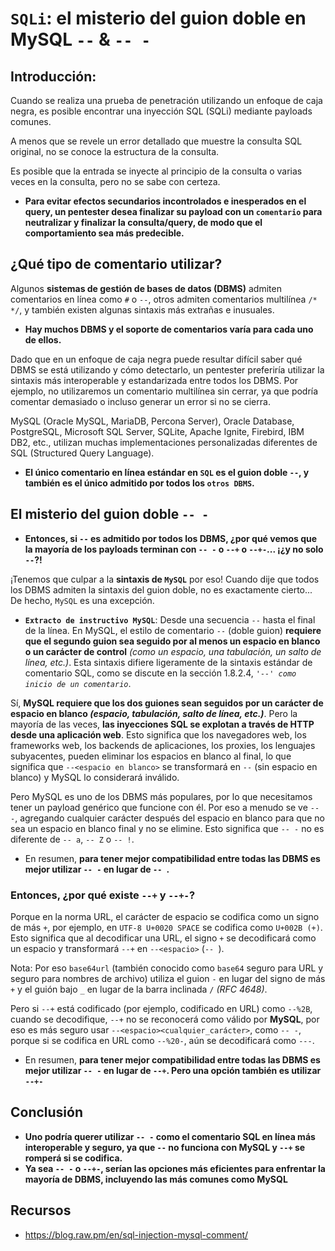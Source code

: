 # `SQLi`: el misterio del guion doble en MySQL `--` & `-- -`

## Introducción:

Cuando se realiza una prueba de penetración utilizando un enfoque de caja negra, es posible encontrar una inyección SQL (SQLi) mediante payloads comunes. 

A menos que se revele un error detallado que muestre la consulta SQL original, no se conoce la estructura de la consulta. 

Es posible que la entrada se inyecte al principio de la consulta o varias veces en la consulta, pero no se sabe con certeza. 

- **Para evitar efectos secundarios incontrolados e inesperados en el query, un pentester desea finalizar su payload con un `comentario` para neutralizar y finalizar la consulta/query, de modo que el comportamiento sea más predecible.**

## ¿Qué tipo de comentario utilizar?

Algunos **sistemas de gestión de bases de datos (DBMS)** admiten comentarios en línea como `#` o `--`, otros admiten comentarios multilínea `/* */`, y también existen algunas sintaxis más extrañas e inusuales. 

- **Hay muchos DBMS y el soporte de comentarios varía para cada uno de ellos.**

Dado que en un enfoque de caja negra puede resultar difícil saber qué DBMS se está utilizando y cómo detectarlo, un pentester preferiría utilizar la sintaxis más interoperable y estandarizada entre todos los DBMS. Por ejemplo, no utilizaremos un comentario multilínea sin cerrar, ya que podría comentar demasiado o incluso generar un error si no se cierra.

MySQL (Oracle MySQL, MariaDB, Percona Server), Oracle Database, PostgreSQL, Microsoft SQL Server, SQLite, Apache Ignite, Firebird, IBM DB2, etc., utilizan muchas implementaciones personalizadas diferentes de SQL (Structured Query Language).

- **El único comentario en línea estándar en `SQL` es el guion doble `--`, y también es el único admitido por todos los `otros DBMS`.**

## El misterio del guion doble `-- -`

- **Entonces, si `--` es admitido por todos los DBMS, ¿por qué vemos que la mayoría de los payloads terminan con `-- -` o `--+` o `--+-`... ¡¿y no solo `--`?!**

¡Tenemos que culpar a la **sintaxis de `MySQL`** por eso! Cuando dije que todos los DBMS admiten la sintaxis del guion doble, no es exactamente cierto... De hecho, `MySQL` es una excepción. 

- **`Extracto de instructivo MySQL`**: Desde una secuencia `--` hasta el final de la línea. En MySQL, el estilo de comentario `--` (doble guion) **requiere que el segundo guion sea seguido por al menos un espacio en blanco o un carácter de control** _(como un espacio, una tabulación, un salto de línea, etc.)_. Esta sintaxis difiere ligeramente de la sintaxis estándar de comentario SQL, como se discute en la sección 1.8.2.4, _`'--' como inicio de un comentario`_.

Sí, **MySQL requiere que los dos guiones sean seguidos por un carácter de espacio en blanco _(espacio, tabulación, salto de línea, etc.)_**. Pero la mayoría de las veces, **las inyecciones SQL se explotan a través de HTTP desde una aplicación web**. Esto significa que los navegadores web, los frameworks web, los backends de aplicaciones, los proxies, los lenguajes subyacentes, pueden eliminar los espacios en blanco al final, lo que significa que `--<espacio en blanco>` se transformará en `--` (sin espacio en blanco) y MySQL lo considerará inválido.

Pero MySQL es uno de los DBMS más populares, por lo que necesitamos tener un payload genérico que funcione con él. Por eso a menudo se ve `-- -`, agregando cualquier carácter después del espacio en blanco para que no sea un espacio en blanco final y no se elimine. Esto significa que `-- -` no es diferente de `-- a`, `-- Z` o `-- !`.

- En resumen, **para tener mejor compatibilidad entre todas las DBMS es mejor utilizar `-- -` en lugar de `-- `.** 

### Entonces, ¿por qué existe `--+` y `--+-`? 

Porque en la norma URL, el carácter de espacio se codifica como un signo de más `+`, por ejemplo, en `UTF-8 U+0020 SPACE` se codifica como `U+002B (+)`. Esto significa que al decodificar una URL, el signo `+` se decodificará como un espacio y transformará `--+` en `--<espacio>` (`-- `).

Nota: Por eso `base64url` (también conocido como `base64` seguro para URL y seguro para nombres de archivo) utiliza el guion `-` en lugar del signo de más `+` y el guión bajo `_` en lugar de la barra inclinada `/` _(RFC 4648)_.

Pero si `--+` está codificado (por ejemplo, codificado en URL) como `--%2B`, cuando se decodifique, `--+` no se reconocerá como válido por **MySQL**, por eso es más seguro usar `--<espacio><cualquier_carácter>`, como `-- -`, porque si se codifica en URL como `--%20-`, aún se decodificará como `---`.

- En resumen, **para tener mejor compatibilidad entre todas las DBMS es mejor utilizar `-- -` en lugar de `--+`. Pero una opción también es utilizar `--+-`**

## Conclusión

- **Uno podría querer utilizar `-- -` como el comentario SQL en línea más interoperable y seguro, ya que `--` no funciona con MySQL y `--+` se romperá si se codifica.**
- **Ya sea `-- -` o `--+-`, serían las opciones más eficientes para enfrentar la mayoría de DBMS, incluyendo las más comunes como MySQL**

## Recursos

- https://blog.raw.pm/en/sql-injection-mysql-comment/
